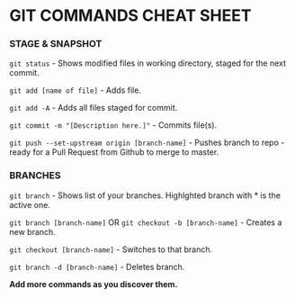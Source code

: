 # GIT COMMANDS CHEAT SHEET

### STAGE & SNAPSHOT
```git status``` - Shows modified files in working directory, staged for the next commit.

```git add [name of file]``` - Adds file.

```git add -A```  - Adds all files staged for commit.

```git commit -m "[Description here.]"```  - Commits file(s).

```git push --set-upstream origin [branch-name]``` - Pushes branch to repo - ready for a Pull Request from Github to merge to master.


### BRANCHES
```git branch``` - Shows list of your branches. Highlghted branch with * is the active one. 

```git branch [branch-name]``` OR  ```git checkout -b [branch-name]``` - Creates a new branch.

```git checkout [branch-name]``` - Switches to that branch.

```git branch -d [branch-name]``` - Deletes branch.

**Add more commands as you discover them.**
